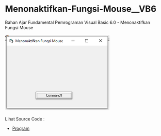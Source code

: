 # Menonaktifkan-Fungsi-Mouse__VB6
Bahan Ajar Fundamental Pemrograman Visual Basic 6.0 - Menonaktifkan Fungsi Mouse<br><br>
<img src="https://github.com/RizkyKhapidsyah/Menonaktifkan-Fungsi-Mouse__VB6/blob/master/result/001.PNG"><br><br>
Lihat Source Code : <br>
- <a href="https://github.com/RizkyKhapidsyah/Menonaktifkan-Fungsi-Mouse__VB6/blob/master/Form1.frm">Program</a>
